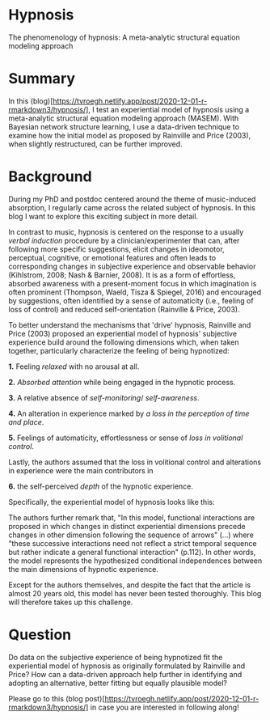 # Hypnosis
The phenomenology of hypnosis: A meta-analytic structural equation modeling approach

# Summary
In this (blog)[https://tvroegh.netlify.app/post/2020-12-01-r-rmarkdown3/hypnosis/], I test an experiential model of hypnosis using a meta-analytic structural equation modeling approach (MASEM). With Bayesian network structure learning, I use a data-driven technique to examine how the initial model as proposed by Rainville and Price (2003), when slightly restructured, can be further improved.

# Background
During my PhD and postdoc centered around the theme of music-induced absorption, I regularly came across the related subject of hypnosis. In this blog I want to explore this exciting subject in more detail.

In contrast to music, hypnosis is centered on the response to a usually _verbal induction_ procedure by a clinician/experimenter that can, after following more specific suggestions, elicit changes in ideomotor, perceptual, cognitive, or emotional features and often leads to corresponding changes in subjective experience and observable behavior (Kihlstrom, 2008; Nash & Barnier, 2008). It is as a form of effortless, absorbed awareness with a present-moment focus in which imagination is often prominent (Thompson, Waeld, Tisza & Spiegel, 2016) and encouraged by suggestions, often identified by a sense of automaticity (i.e., feeling of loss of control) and reduced self-orientation (Rainville & Price, 2003).

To better understand the mechanisms that 'drive' hypnosis, Rainville and Price (2003) proposed an experiential model of hypnosis' subjective experience build around the following dimensions which, when taken together, particularly characterize the feeling of being hypnotized:

__1.__ Feeling _relaxed_ with no arousal at all.

__2.__ _Absorbed attention_ while being engaged in the hypnotic process.

__3.__ A relative absence of _self-monitoring_/ _self-awareness_.

__4.__ An alteration in experience marked by _a loss in the perception of time and place_.

__5.__ Feelings of automaticity, effortlessness or sense of _loss in volitional control_.

Lastly, the authors assumed that the loss in volitional control and alterations in experience were the main contributors in

__6.__ the self-perceived _depth_ of the hypnotic experience. 

Specifically, the experiential model of hypnosis looks like this:

The authors further remark that, "In this model, functional interactions are proposed in which changes in distinct experiential dimensions precede changes in other dimension following the sequence of arrows" (...) where "these successive interactions need not reflect a strict temporal sequence but rather indicate a general functional interaction" (p.112). In other words, the model represents the hypothesized conditional independences between the main dimensions of hypnotic experience.

Except for the authors themselves, and despite the fact that the article is almost 20 years old, this model has never been tested thoroughly. This blog will therefore takes up this challenge. 

# Question
Do data on the subjective experience of being hypnotized fit the experiential model of hypnosis as originally formulated by Rainville and Price? How can a data-driven approach help further in identifying and adopting an alternative, better fitting but equally plausible model?

Please go to this (blog post)[https://tvroegh.netlify.app/post/2020-12-01-r-rmarkdown3/hypnosis/] in case you are interested in following along!
